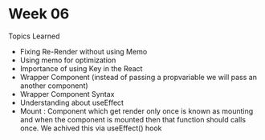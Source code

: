 # Week 06

Topics Learned

- Fixing Re-Render without using Memo
- Using memo for optimization
- Importance of using Key in the React
- Wrapper Component (instead of passing a propvariable we will pass an another component)
- Wrapper Component Syntax
- Understanding about useEffect
- Mount : Component which get render only once is known as mounting and when the component is mounted then that function should calls once. We achived this via useEffect() hook

